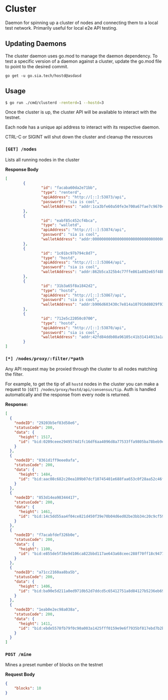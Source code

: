 # Cluster

Daemon for spinning up a cluster of nodes and connecting them to a local
test network. Primarily useful for local e2e API testing.

## Updating Daemons

The cluster daemon uses go.mod to manage the daemon dependency. To test a specific
version of a daemon against a cluster, update the go.mod file to point to the
desired commit.

```
go get -u go.sia.tech/hostd@asdasd
```

## Usage

```bash
$ go run ./cmd/clusterd -renterd=1 --hostd=3
```

Once the cluster is up, the cluster API will be available to interact with the
testnet.

Each node has a unique api address to interact with its respective daemon.

CTRL-C or SIGINT will shut down the cluster and cleanup the resources

### `[GET] /nodes` 
Lists all running nodes in the cluster

**Response Body**
```json
[
        {
                "id": "facaba60da2e71bb",
                "type": "renterd",
                "apiAddress": "http://[::]:53873/api",
                "password": "sia is cool",
                "walletAddress": "addr:1ca3bfe60a50fe3e700a67fae7c9670446849a0177b0da0378399c6d6ca9cb13dfcb3d084c2d"
        },
        {
                "id": "eabf85c452cf4bca",
                "type": "walletd",
                "apiAddress": "http://[::]:53874/api",
                "password": "sia is cool",
                "walletAddress": "addr:000000000000000000000000000000000000000000000000000000000000000089eb0d6a8a69"
        },
        {
                "id": "1c01bc97b794c8d7",
                "type": "hostd",
                "apiAddress": "http://[::]:53864/api",
                "password": "sia is cool",
                "walletAddress": "addr:862b5ca325b4c77ffe861a892e65f48bbcb43f2287b2dfe8d7c70459659f7367a2ffbcf62de9"
        },
        {
                "id": "31b3a65f8a1842d2",
                "type": "hostd",
                "apiAddress": "http://[::]:53867/api",
                "password": "sia is cool",
                "walletAddress": "addr:b906d603430c7e814a107910d8029f931da96a6f2afef6e6dfa93b488e9b337ae29d9f195d23"
        },
        {
                "id": "712e5c22050c0700",
                "type": "hostd",
                "apiAddress": "http://[::]:53870/api",
                "password": "sia is cool",
                "walletAddress": "addr:42fd84ddb08a96105c41b31414913a1a3e09a94046d8444f65398e9b96a814a7708027a323f7"
        }
]
```

### `[*] /nodes/proxy/:filter/*path`

Any API request may be proxied through the cluster to all nodes matching the filter.

For example, to get the tip of all `hostd` nodes in the cluster you can make a request to `[GET] /nodes/proxy/hostd/api/consensus/tip`. Auth is handled automatically and the response from every node is returned.

**Response:**
```json
[
  {
    "nodeID": "29203b5ef83d58e6",
    "statusCode": 200,
    "data": {
      "height": 1517,
      "id": "bid:0209ceee2949574d1fc16df6aa4096d8a77533ffa9805ba78beb9e647b948fb0"
    }
  },
  {
    "nodeID": "8361d1ff9eee0afa",
    "statusCode": 200,
    "data": {
      "height": 1484,
      "id": "bid:aac08c682c20ea109b07dcf10745401e688faa653c0f28aa52c46fba0305f0e9"
    }
  },
  {
    "nodeID": "853d14ea98344417",
    "statusCode": 200,
    "data": {
      "height": 1461,
      "id": "bid:14c5dd55aa4f04ce821d450f39e70b04d6ed02be3bb34c20c9cf59f781f60e04"
    }
  },
  {
    "nodeID": "f7acabfdef326b0e",
    "statusCode": 200,
    "data": {
      "height": 1100,
      "id": "bid:e855de5f38e9d106ca822bbd117ae643a68ceec288f70ff18c94779c0779b71e"
    }
  },
  {
    "nodeID": "a71cc2160aa8ba5b",
    "statusCode": 200,
    "data": {
      "height": 1406,
      "id": "bid:ba90e5d211a0ed9710b52d7ddcd5c65412751a8d84127b5236eb693a004e0eb0"
    }
  },
  {
    "nodeID": "1eab0e2ec98a038a",
    "statusCode": 200,
    "data": {
      "height": 1411,
      "id": "bid:ebde5578fb79f0c90a003a1425fff0159e9e6f7935bf817ebd7b2b9cf5c908c7"
    }
  }
]
```

### `POST /mine` 

Mines a preset number of blocks on the testnet

**Request Body**
```json
{
	"blocks": 10
}
```

